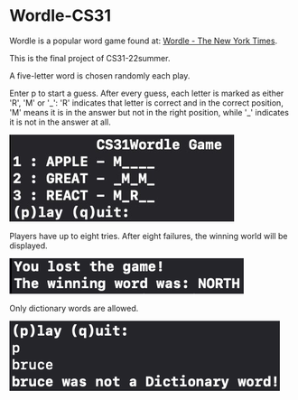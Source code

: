 # Wordle-CS31
Wordle is a popular word game found at: [Wordle - The New York Times][1].  

This is the final project of CS31-22summer.  

A five-letter word is chosen randomly each play.   

Enter p to start a guess. After every guess, each letter is marked as either 'R', 'M' or '\_': 'R' indicates that letter is correct and in the correct position, 'M' means it is in the answer but not in the right position, while '\_' indicates it is not in the answer at all.

<img src="./Images/image01.jpg">

Players have up to eight tries. After eight failures, the winning world will be displayed.

<img src="./Images/image02.jpg">

Only dictionary words are allowed.

<img src="./Images/image03.jpg">


[1]: https://www.nytimes.com/games/wordle/index.html

